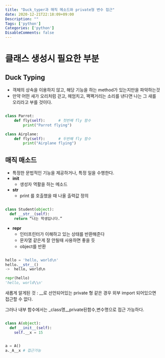 ```yaml
---
title: "Duck_typer과 매직 메소드와 private형 변수 접근"
date: 2020-12-21T22:18:09+09:00
Description: ""
Tags: ['python']
Categories: ['python']
DisableComments: false
---
```



# 클래스 생성시 필요한 부분

## Duck Typing
- 객체의 상속을 이용하지 않고, 해당 기능을 하는 method가 있는지만을 파악하는것
- 만약 어떤 새가 오리처럼 걷고, 헤엄치고, 꽥꽥거리는 소리를 낸다면 나는 그 새를 오리라고 부를 것이다.
```python

class Parrot:
    def fly(self):      # 첫번째 fly 함수
        print("Parrot flying")

class Airplane:
    def fly(self):      # 두번째 fly 함수
        print("Airplane flying")

```

## 매직 매소드
- 특정한 문법적인 기능을 제공하거나, 특정 일을 수행한다.
- __init__ 
    - 생성자 역활을 하는 메소드
- __str__
    - print 를 호출했을 때 나올 출력값 정의

```python

class Student(object):
  def __str__(self):
    return “나는 학생입니다.”

```

- __repr__
    - 인터프린터가 이해하고 있는 상태를 반환해준다
    - 문자열 같은게 잘 안될때 사용하면 좋을 듯
    - object를 반환
```python

hello = 'hello, world\n'
hello.__str__()
->  hello, world\n

repr(hello)
'hello, world\\n'
```


새롭게 알게된 것
: __로 선언되어있는 private 형 같은 경우
외부 import 되어있으면 접근할 수 없다.

그러나 내부 함수에서는 _class명__private된함수,변수명으로 접근 가능하다.

```python

class A(object):
  def __init__(self):
    self.__x = 15


a = A()
a._A__x # 접근가능

```